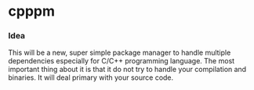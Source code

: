 # cpppm

### Idea

This will be a new, super simple package manager to handle multiple
dependencies especially for C/C++ programming language. The most
important thing about it is that it do not try to handle your
compilation and binaries. It will deal primary with your source code.
